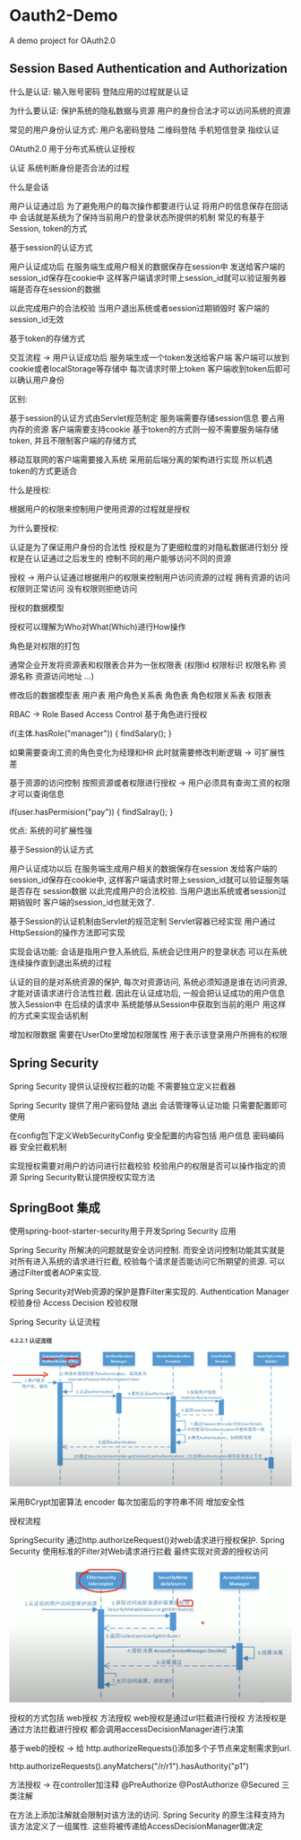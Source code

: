 # Oauth2-Demo
A demo project for OAuth2.0

## Session Based Authentication and Authorization

什么是认证: 输入账号密码 登陆应用的过程就是认证

为什么要认证: 保护系统的隐私数据与资源 用户的身份合法才可以访问系统的资源

常见的用户身份认证方式: 用户名密码登陆 二维码登陆 手机短信登录 指纹认证

OAtuth2.0 用于分布式系统认证授权

认证 系统判断身份是否合法的过程

什么是会话

用户认证通过后 为了避免用户的每次操作都要进行认证 将用户的信息保存在回话中 会话就是系统为了保持当前用户的登录状态所提供的机制 常见的有基于Session, token的方式

基于session的认证方式

用户认证成功后 在服务端生成用户相关的数据保存在session中 发送给客户端的session_id保存在cookie中 这样客户端请求时带上session_id就可以验证服务器端是否存在session的数据

以此完成用户的合法校验 当用户退出系统或者session过期销毁时 客户端的session_id无效

基于token的存储方式

交互流程 -> 用户认证成功后 服务端生成一个token发送给客户端 客户端可以放到cookie或者localStorage等存储中 每次请求时带上token 客户端收到token后即可以确认用户身份

区别:

基于session的认证方式由Servlet规范制定 服务端需要存储session信息 要占用内存的资源 客户端需要支持cookie 基于token的方式则一般不需要服务端存储token, 并且不限制客户端的存储方式 

移动互联网的客户端需要接入系统 采用前后端分离的架构进行实现 所以机遇token的方式更适合

什么是授权:

根据用户的权限来控制用户使用资源的过程就是授权

为什么要授权:

认证是为了保证用户身份的合法性 授权是为了更细粒度的对隐私数据进行划分 授权是在认证通过之后发生的 控制不同的用户能够访问不同的资源

授权 -> 用户认证通过根据用户的权限来控制用户访问资源的过程 拥有资源的访问权限则正常访问 没有权限则拒绝访问

授权的数据模型

授权可以理解为Who对What(Which)进行How操作

角色是对权限的打包

通常企业开发将资源表和权限表合并为一张权限表 (权限id 权限标识 权限名称 资源名称 资源访问地址 ...)

修改后的数据模型表 用户表 用户角色关系表 角色表 角色权限关系表 权限表

RBAC -> Role Based Access Control 基于角色进行授权

if(主体.hasRole("manager")) {
  findSalary();
}

如果需要查询工资的角色变化为经理和HR 此时就需要修改判断逻辑 -> 可扩展性差

基于资源的访问控制 按照资源或者权限进行授权 -> 用户必须具有查询工资的权限才可以查询信息

if(user.hasPermision("pay")) {
  findSalray();
}

优点: 系统的可扩展性强

基于Session的认证方式

用户认证成功以后 在服务端生成用户相关的数据保存在session 发给客户端的session_id保存在cookie中, 这样客户端请求时带上session_id就可以验证服务端是否存在
session数据 以此完成用户的合法校验. 当用户退出系统或者session过期销毁时 客户端的session_id也就无效了.

基于Session的认证机制由Servlet的规范定制 Servlet容器已经实现 用户通过HttpSession的操作方法即可实现

实现会话功能: 会话是指用户登入系统后, 系统会记住用户的登录状态 可以在系统连续操作直到退出系统的过程

认证的目的是对系统资源的保护, 每次对资源访问, 系统必须知道是谁在访问资源, 才能对该请求进行合法性拦截. 因此在认证成功后, 一般会把认证成功的用户信息放入Session中
在后续的请求中 系统能够从Session中获取到当前的用户 用这样的方式来实现会话机制

增加权限数据 需要在UserDto里增加权限属性 用于表示该登录用户所拥有的权限

## Spring Security

Spring Security 提供认证授权拦截的功能 不需要独立定义拦截器

Spring Security 提供了用户密码登陆 退出 会话管理等认证功能 只需要配置即可使用

在config包下定义WebSecurityConfig 安全配置的内容包括 用户信息 密码编码器 安全拦截机制

实现授权需要对用户的访问进行拦截校验 校验用户的权限是否可以操作指定的资源 Spring Security默认提供授权实现方法

## SpringBoot 集成

使用spring-boot-starter-security用于开发Spring Security 应用

Spring Security 所解决的问题就是安全访问控制. 而安全访问控制功能其实就是对所有进入系统的请求进行拦截, 校验每个请求是否能访问它所期望的资源. 可以通过Filter或者AOP来实现.

Spring Security对Web资源的保护是靠Filter来实现的. Authentication Manager 校验身份 Access Decision 校验权限

Spring Security 认证流程

![image](https://github.com/ZehuaWang/Oauth2-Demo/blob/main/IMG/Spring-Security-Auth-Flow.png)

采用BCrypt加密算法 encoder 每次加密后的字符串不同 增加安全性

授权流程

SpringSecurity 通过http.authorizeRequest()对web请求进行授权保护. Spring Security 使用标准的Filter对Web请求进行拦截 最终实现对资源的授权访问

![image](https://github.com/ZehuaWang/Oauth2-Demo/blob/main/IMG/Spring-Security-Authorization.png)

授权的方式包括 web授权 方法授权 web授权是通过url拦截进行授权 方法授权是通过方法拦截进行授权 都会调用accessDecisionManager进行决策 

基于web的授权 -> 给 http.authorizeRequests()添加多个子节点来定制需求到url. 

http.authorizeRequests().anyMatchers("/r/r1").hasAuthority("p1")

方法授权 -> 在controller加注释 @PreAuthorize @PostAuthorize @Secured 三类注解

在方法上添加注解就会限制对该方法的访问. Spring Security 的原生注释支持为该方法定义了一组属性. 这些将被传递给AccessDecisionManager做决定

